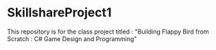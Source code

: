 # SkillshareProject1
This repository is for the class project titled : "Building Flappy Bird from Scratch : C# Game Design and Programming"
